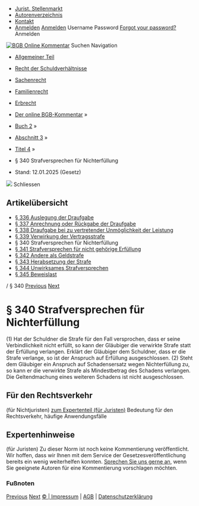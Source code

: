   * [Jurist. Stellenmarkt](https://bgb.kommentar.de/Buch-2/Abschnitt-3/Titel-4/</job-board> "Jurist. Stellenmarkt")
  * [Autorenverzeichnis](https://bgb.kommentar.de/Buch-2/Abschnitt-3/Titel-4/</Autorenverzeichnis> "Autorenverzeichnis")
  * [Kontakt](https://bgb.kommentar.de/Buch-2/Abschnitt-3/Titel-4/</Kontakt>)
  * [Anmelden](https://bgb.kommentar.de/Buch-2/Abschnitt-3/Titel-4/<#login> "show login form") [Anmelden](https://bgb.kommentar.de/Buch-2/Abschnitt-3/Titel-4/<#> "hide login form") Username Password
[Forgot your password?](https://bgb.kommentar.de/Buch-2/Abschnitt-3/Titel-4/</user/forgotpassword>) Anmelden 


[![BGB Online Kommentar](https://bgb.kommentar.de/extension/bgb/design/bgb/images/logo.png)](https://bgb.kommentar.de/Buch-2/Abschnitt-3/Titel-4/</> "BGB Online Kommentar")
Suchen
Navigation
  * [Allgemeiner Teil](https://bgb.kommentar.de/Buch-2/Abschnitt-3/Titel-4/</Buch-1>)
  * [Recht der Schuldverhältnisse](https://bgb.kommentar.de/Buch-2/Abschnitt-3/Titel-4/</Buch-2>)
  * [Sachenrecht](https://bgb.kommentar.de/Buch-2/Abschnitt-3/Titel-4/</Buch-3>)
  * [Familienrecht](https://bgb.kommentar.de/Buch-2/Abschnitt-3/Titel-4/</Buch-4>)
  * [Erbrecht](https://bgb.kommentar.de/Buch-2/Abschnitt-3/Titel-4/</Buch-5>)


  * [Der online BGB-Kommentar](https://bgb.kommentar.de/Buch-2/Abschnitt-3/Titel-4/</>) »
  * [Buch 2](https://bgb.kommentar.de/Buch-2/Abschnitt-3/Titel-4/</Buch-2>) »
  * [Abschnitt 3](https://bgb.kommentar.de/Buch-2/Abschnitt-3/Titel-4/</Buch-2/Abschnitt-3>) »
  * [Titel 4](https://bgb.kommentar.de/Buch-2/Abschnitt-3/Titel-4/</Buch-2/Abschnitt-3/Titel-4>) »
  * § 340 Strafversprechen für Nichterfüllung 
  * Stand: 12.01.2025 (Gesetz) 


![](https://vg01.met.vgwort.de/na/1c9909529ead4f509072c06d9081a7d5)
Schliessen 
## Artikelübersicht
  * [ § 336 Auslegung der Draufgabe ](https://bgb.kommentar.de/Buch-2/Abschnitt-3/Titel-4/</Buch-2/Abschnitt-3/Titel-4/Auslegung-der-Draufgabe>)
  * [ § 337 Anrechnung oder Rückgabe der Draufgabe ](https://bgb.kommentar.de/Buch-2/Abschnitt-3/Titel-4/</Buch-2/Abschnitt-3/Titel-4/Anrechnung-oder-Rueckgabe-der-Draufgabe>)
  * [ § 338 Draufgabe bei zu vertretender Unmöglichkeit der Leistung ](https://bgb.kommentar.de/Buch-2/Abschnitt-3/Titel-4/</Buch-2/Abschnitt-3/Titel-4/Draufgabe-bei-zu-vertretender-Unmoeglichkeit-der-Leistung>)
  * [ § 339 Verwirkung der Vertragsstrafe ](https://bgb.kommentar.de/Buch-2/Abschnitt-3/Titel-4/</Buch-2/Abschnitt-3/Titel-4/Verwirkung-der-Vertragsstrafe>)
  * § 340 Strafversprechen für Nichterfüllung 
  * [ § 341 Strafversprechen für nicht gehörige Erfüllung ](https://bgb.kommentar.de/Buch-2/Abschnitt-3/Titel-4/</Buch-2/Abschnitt-3/Titel-4/Strafversprechen-fuer-nicht-gehoerige-Erfuellung>)
  * [ § 342 Andere als Geldstrafe ](https://bgb.kommentar.de/Buch-2/Abschnitt-3/Titel-4/</Buch-2/Abschnitt-3/Titel-4/Andere-als-Geldstrafe>)
  * [ § 343 Herabsetzung der Strafe ](https://bgb.kommentar.de/Buch-2/Abschnitt-3/Titel-4/</Buch-2/Abschnitt-3/Titel-4/Herabsetzung-der-Strafe>)
  * [ § 344 Unwirksames Strafversprechen ](https://bgb.kommentar.de/Buch-2/Abschnitt-3/Titel-4/</Buch-2/Abschnitt-3/Titel-4/Unwirksames-Strafversprechen>)
  * [ § 345 Beweislast ](https://bgb.kommentar.de/Buch-2/Abschnitt-3/Titel-4/</Buch-2/Abschnitt-3/Titel-4/Beweislast>)


/ § 340 
[Previous](https://bgb.kommentar.de/Buch-2/Abschnitt-3/Titel-4/</Buch-2/Abschnitt-3/Titel-4/Verwirkung-der-Vertragsstrafe> "§ 339 Verwirkung der Vertragsstrafe") [Next](https://bgb.kommentar.de/Buch-2/Abschnitt-3/Titel-4/</Buch-2/Abschnitt-3/Titel-4/Strafversprechen-fuer-nicht-gehoerige-Erfuellung> "§ 341 Strafversprechen für nicht gehörige Erfüllung")
# § 340 Strafversprechen für Nichterfüllung
(1) Hat der Schuldner die Strafe für den Fall versprochen, dass er seine Verbindlichkeit nicht erfüllt, so kann der Gläubiger die verwirkte Strafe statt der Erfüllung verlangen. Erklärt der Gläubiger dem Schuldner, dass er die Strafe verlange, so ist der Anspruch auf Erfüllung ausgeschlossen.
(2) Steht dem Gläubiger ein Anspruch auf Schadensersatz wegen Nichterfüllung zu, so kann er die verwirkte Strafe als Mindestbetrag des Schadens verlangen. Die Geltendmachung eines weiteren Schadens ist nicht ausgeschlossen.
## Für den Rechtsverkehr 
(für Nichtjuristen)
[zum Expertenteil (für Juristen)](https://bgb.kommentar.de/Buch-2/Abschnitt-3/Titel-4/<#expertenhinweise>)
Bedeutung für den Rechtsverkehr, häufige Anwendungsfälle
## Expertenhinweise
(für Juristen)
Zu dieser Norm ist noch keine Kommentierung veröffentlicht. Wir hoffen, dass wir Ihnen mit dem Service der Gesetzesveröffentlichung bereits ein wenig weiterhelfen konnten. [Sprechen Sie uns gerne an](https://bgb.kommentar.de/Buch-2/Abschnitt-3/Titel-4/</Kontakt>), wenn Sie geeignete Autoren für eine Kommentierung vorschlagen möchten. 
### Fußnoten
[Previous](https://bgb.kommentar.de/Buch-2/Abschnitt-3/Titel-4/</Buch-2/Abschnitt-3/Titel-4/Verwirkung-der-Vertragsstrafe> "§ 339 Verwirkung der Vertragsstrafe") [Next](https://bgb.kommentar.de/Buch-2/Abschnitt-3/Titel-4/</Buch-2/Abschnitt-3/Titel-4/Strafversprechen-fuer-nicht-gehoerige-Erfuellung> "§ 341 Strafversprechen für nicht gehörige Erfüllung")
[© | Impressum](https://bgb.kommentar.de/Buch-2/Abschnitt-3/Titel-4/</Kontakt>) | [AGB](https://bgb.kommentar.de/Buch-2/Abschnitt-3/Titel-4/</AGB>) | [Datenschutzerklärung](https://bgb.kommentar.de/Buch-2/Abschnitt-3/Titel-4/</Datenschutzerklaerung-fuer-Leser>)
